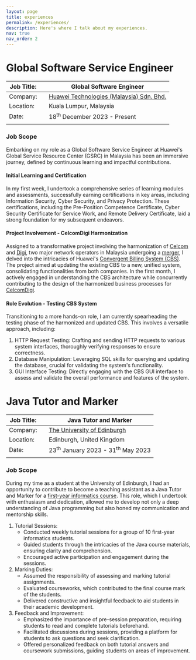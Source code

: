 ```yaml
---
layout: page
title: experiences
permalink: /experiences/
description: Here's where I talk about my experiences.
nav: true
nav_order: 2
---
```


# Global Software Service Engineer

| Job Title: |   | Global Software Engineer                                               |
| ---------  | - | ---------------------------------------------------------------------- |
| Company:   |   | [Huawei Technologies (Malaysia) Sdn. Bhd.](https://www.huawei.com/my/) |
| Location:  |   | Kuala Lumpur, Malaysia                                                 |
| Date:      |   | 18<sup>th</sup> December 2023 - Present                                |
|            |   |                                                                        |

### Job Scope

Embarking on my role as a Global Software Service Engineer at Huawei's Global Service Resource Center (GSRC) in Malaysia has been an immersive journey, defined by continuous learning and impactful contributions.

#### Initial Learning and Certification

In my first week, I undertook a comprehensive series of learning modules and assessments, successfully earning certifications in key areas, including Information Security, Cyber Security, and Privacy Protection. These certifications, including the Pre-Position Competence Certificate, Cyber Security Certificate for Service Work, and Remote Delivery Certificate, laid a strong foundation for my subsequent endeavors.

#### Project Involvement - CelcomDigi Harmonization

Assigned to a transformative project involving the harmonization of [Celcom](https://www.celcom.com.my/) and [Digi](https://www.digi.com.my/), two major network operators in Malaysia undergoing a [merger](https://www.celcom.com.my/celcom-digi-merger), I delved into the intricacies of Huawei's [Convergent Billing System (CBS)](https://carrier.huawei.com/en/products/service-and-software/software-business). The project aimed at updating the existing CBS to a new, unified system, consolidating functionalities from both companies. In the first month, I actively engaged in understanding the CBS architecture while concurrently contributing to the design of the harmonized business processes for [CelcomDigi](https://www.celcomdigi.com/).

#### Role Evolution - Testing CBS System

Transitioning to a more hands-on role, I am currently spearheading the testing phase of the harmonized and updated CBS. This involves a versatile approach, including:

1. HTTP Request Testing: Crafting and sending HTTP requests to various system interfaces, thoroughly verifying responses to ensure correctness.
2. Database Manipulation: Leveraging SQL skills for querying and updating the database, crucial for validating the system's functionality.
3. GUI Interface Testing: Directly engaging with the CBS GUI interface to assess and validate the overall performance and features of the system.

# Java Tutor and Marker

| Job Title: |   | Java Tutor and Marker                                   |
| ---------  | - | ------------------------------------------------------- |
| Company:   |   | [The University of Edinburgh](https://www.ed.ac.uk/)    |
| Location:  |   | Edinburgh, United Kingdom                               |
| Date:      |   | 23<sup>th</sup> January 2023 - 31<sup>th</sup> May 2023 |
|            |   |                                                         |

### Job Scope

During my time as a student at the University of Edinburgh, I had an opportunity to contribute to become a teaching assistant as a Java Tutor and Marker for a [first-year informatics course](http://www.drps.ed.ac.uk/20-21/dpt/cxinfr08029.htm). This role, which I undertook with enthusiasm and dedication, allowed me to develop not only a deep understanding of Java programming but also honed my communication and mentorship skills.

1. Tutorial Sessions:
    - Conducted weekly tutorial sessions for a group of 10 first-year informatics students.
    - Guided students through the intricacies of the Java course materials, ensuring clarity and comprehension.
    - Encouraged active participation and engagement during the sessions.
2. Marking Duties:
    - Assumed the responsibility of assessing and marking tutorial assignments.
    - Evaluated courseworks, which contributed to the final course mark of the students.
    - Delivered constructive and insightful feedback to aid students in their academic development.
3. Feedback and Improvement:
    - Emphasized the importance of pre-session preparation, requiring students to read and complete tutorials beforehand.
    - Facilitated discussions during sessions, providing a platform for students to ask questions and seek clarification.
    - Offered personalized feedback on both tutorial answers and coursework submissions, guiding students on areas of improvement.
